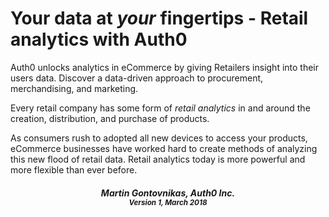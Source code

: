 # Your data at *your* fingertips - Retail analytics with Auth0

Auth0 unlocks analytics in eCommerce by giving Retailers insight into their users data. Discover a data-driven approach to procurement, merchandising, and marketing.

Every retail company has some form of *retail analytics* in and around the creation, distribution, and purchase of products.
 
As consumers rush to adopted all new devices to access your products, eCommerce businesses have worked hard to create methods of analyzing this new flood of retail data. Retail analytics today is more powerful and more flexible than ever before.

<center>
<h5>Martin Gontovnikas, Auth0 Inc.<br/>
<small>Version 1, March 2018</small></h5>
</center>